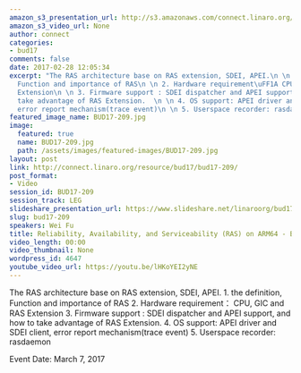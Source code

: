 ```yaml
---
amazon_s3_presentation_url: http://s3.amazonaws.com/connect.linaro.org/bud17/Presentations/BUD17-209%20-Reliability%2C%20Availability%2C%20and%20Serviceability%28RAS%29%20on%20ARM64.pdf
amazon_s3_video_url: None
author: connect
categories:
- bud17
comments: false
date: 2017-02-28 12:05:34
excerpt: "The RAS architecture base on RAS extension, SDEI, APEI.\n \n 1. the definition,
  Function and importance of RAS\n \n 2. Hardware requirement\uFF1A CPU, GIC and RAS
  Extension\n \n 3. Firmware support : SDEI dispatcher and APEI support, and how to
  take advantage of RAS Extension.  \n \n 4. OS support: APEI driver and SDEI client,
  error report mechanism(trace event)\n \n 5. Userspace recorder: rasdaemon"
featured_image_name: BUD17-209.jpg
image:
  featured: true
  name: BUD17-209.jpg
  path: /assets/images/featured-images/BUD17-209.jpg
layout: post
link: http://connect.linaro.org/resource/bud17/bud17-209/
post_format:
- Video
session_id: BUD17-209
session_track: LEG
slideshare_presentation_url: https://www.slideshare.net/linaroorg/bud17209-reliability-availability-and-serviceability-ras-on-arm64
slug: bud17-209
speakers: Wei Fu
title: Reliability, Availability, and Serviceability (RAS) on ARM64 - BUD17-209
video_length: 00:00
video_thumbnail: None
wordpress_id: 4647
youtube_video_url: https://youtu.be/lHKoYEI2yNE
---
```


The RAS architecture base on RAS extension, SDEI, APEI. 1. the definition, Function and importance of RAS 2. Hardware requirement： CPU, GIC and RAS Extension 3. Firmware support : SDEI dispatcher and APEI support, and how to take advantage of RAS Extension. 4. OS support: APEI driver and SDEI client, error report mechanism(trace event) 5. Userspace recorder: rasdaemon

Event Date: March 7, 2017